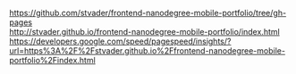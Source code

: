 https://github.com/stvader/frontend-nanodegree-mobile-portfolio/tree/gh-pages <br>
http://stvader.github.io/frontend-nanodegree-mobile-portfolio/index.html <br>
https://developers.google.com/speed/pagespeed/insights/?url=https%3A%2F%2Fstvader.github.io%2Ffrontend-nanodegree-mobile-portfolio%2Findex.html
